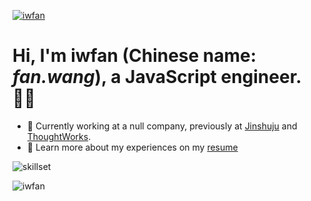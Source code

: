 [![iwfan](https://github-profile-trophy.vercel.app/?username=iwfan&no-frame=true&column=-1&margin-w=15&title=Stars,Commit,PullRequest)](https://github.com/ryo-ma/github-profile-trophy)

# Hi, I'm iwfan (Chinese name: *fan.wang*), a JavaScript engineer. 🙋🏻‍

- 🔭 Currently working at a null company, previously at [Jinshuju](https://github.com/jinshuju) and [ThoughtWorks](https://github.com/thoughtworks).
- 📄 Learn more about my experiences on my [resume](https://iwfan.site/en/resume/)

![skillset](https://skillicons.dev/icons?i=ts,react,nextjs,redux,astro,angular,vue,tailwind,html,css,apollo,graphql,neovim,bash,vscode,git,github,bun,cypress,docker,cloudflare,sentry,supabase,jenkins&perline=12)

![iwfan](https://github-readme-stats-xcanwin.vercel.app/api?username=iwfan&show_icons=true&hide_border=true&hide=contribs,prs)
